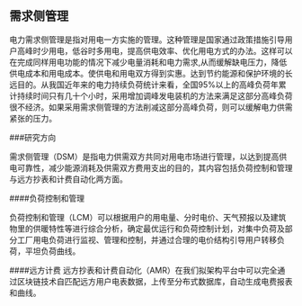 ## 需求侧管理

电力需求侧管理是指对用电一方实施的管理。这种管理是国家通过政策措施引导用户高峰时少用电，低谷时多用电，提高供电效率、优化用电方式的办法。这样可以在完成同样用电功能的情况下减少电量消耗和电力需求,从而缓解缺电压力，降低供电成本和用电成本。使供电和用电双方得到实惠。达到节约能源和保护环境的长远目的。从我国近年来的电力持续负荷统计来看，全国95%以上的高峰负荷年累计持续时间只有几十个小时，采用增加调峰发电装机的方法来满足这部分高峰负荷很不经济。如果采用需求侧管理的方法削减这部分高峰负荷，则可以缓解电力供需紧张的压力。

###研究方向

需求侧管理（DSM）是指电力供需双方共同对用电市场进行管理，以达到提高供电可靠性，减少能源消耗及供需双方费用支出的目的，其内容包括负荷控制和管理与远方抄表和计费自动化两方面。

####负荷控制和管理

负荷控制和管理（LCM）可以根据用户的用电量、分时电价、天气预报以及建筑物里的供暖特性等进行综合分析，确定最优运行和负荷控制计划，对集中负荷及部分工厂用电负荷进行监视、管理和控制，并通过合理的电价结构引导用户转移负荷，平坦负荷曲线。

####远方计费
远方抄表和计费自动化（AMR）在我们拟架构平台中可以完全通过区块链技术自匹配远方用户电表数据，上传至分布式数据库，自动生成电费报表和曲线。
